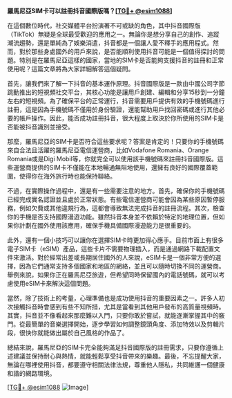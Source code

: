 **羅馬尼亞SIM卡可以註冊抖音國際版嗎？[[TG💪+ @esim1088](https://t.me/s/esim1088)]**

在這個數位時代，社交媒體平台扮演著不可或缺的角色，其中抖音國際版（TikTok）無疑是全球最受歡迎的應用之一。無論你是想分享自己的創作、追蹤潮流趨勢，還是單純為了娛樂消遣，抖音都是一個讓人愛不釋手的應用程式。然而，對於那些身處國外的用戶來說，是否能順利使用抖音可能是一個值得探討的問題。特別是在羅馬尼亞這樣的國家，當地的SIM卡是否能夠支援抖音的註冊和正常使用呢？這篇文章將為大家詳細解答這個疑問。

首先，讓我們來了解一下抖音的基本運作原理。抖音國際版是一款由中國公司字節跳動推出的短視頻社交平台，其核心功能是讓用戶創建、編輯和分享15秒到一分鐘左右的短視頻。為了確保平台的正常運行，抖音需要用戶提供有效的手機號碼進行註冊，這是因為手機號碼不僅用於身份驗證，還能幫助用戶找回密碼或進行其他必要的帳戶操作。因此，能否成功註冊抖音，很大程度上取決於你所使用的SIM卡是否能被抖音識別並接受。

那麼，羅馬尼亞的SIM卡是否符合這些要求呢？答案是肯定的！只要你的手機號碼來自合法且活躍的羅馬尼亞電信運營商，比如Vodafone Romania、Orange Romania或是Digi Mobil等，你就完全可以使用該手機號碼來註冊抖音國際版。這些運營商提供的SIM卡不僅能在本地暢通無阻地使用，還擁有良好的國際覆蓋範圍，使得你在海外旅行時也能保持聯絡。

不過，在實際操作過程中，還是有一些需要注意的地方。首先，確保你的手機號碼已經完成實名認證並且處於正常狀態。有些電信運營商可能會因為某些原因暫停服務，例如欠費或其他違規行為，這都會導致無法完成抖音的註冊流程。其次，檢查你的手機是否支持國際漫遊功能。雖然抖音本身並不依賴於特定的地理位置，但如果你計劃在國外使用該應用，確保手機具備國際漫遊能力是很重要的。

此外，還有一個小技巧可以讓你在選擇SIM卡時更加得心應手。目前市面上有很多電子SIM卡（eSIM）產品，這些卡片不需要物理插入，而是通過網路下載配置文件來激活。對於經常出差或長期居住國外的人來說，eSIM卡是一個非常方便的選擇，因為它們通常支持多個國家和地區的網絡，並且可以隨時切換不同的運營商。舉例來說，如果你正在羅馬尼亞旅遊，但希望同時保留國內的電話號碼，就可以考慮使用eSIM卡來解決這個問題。

當然，除了技術上的考量，心理準備也是成功使用抖音的重要因素之一。許多人初次接觸抖音時會感到有些不知所措，尤其是當看到其他用戶發布的高質量視頻時。其實，抖音並不像看起來那麼難以入門，只要你敢於嘗試，就能逐漸掌握其中的竅門。從最簡單的音樂選擇開始，逐步學習如何調整鏡頭角度、添加特效以及剪輯片段，很快你就能做出屬於自己風格的作品了。

總結來說，羅馬尼亞的SIM卡完全能夠滿足抖音國際版的註冊需求，只要你遵循上述建議並保持耐心與熱情，就能輕鬆享受抖音帶來的樂趣。最後，不忘提醒大家，無論在哪裡使用抖音，都要遵守相關法律法規，尊重他人隱私，共同維護一個健康和諧的網路環境。

[[TG💪+ @esim1088](https://t.me/s/esim1088) ![Image](https://i.postimg.cc/4NQfJmqS/Snipaste-2025-05-13-00-14-12.png)]